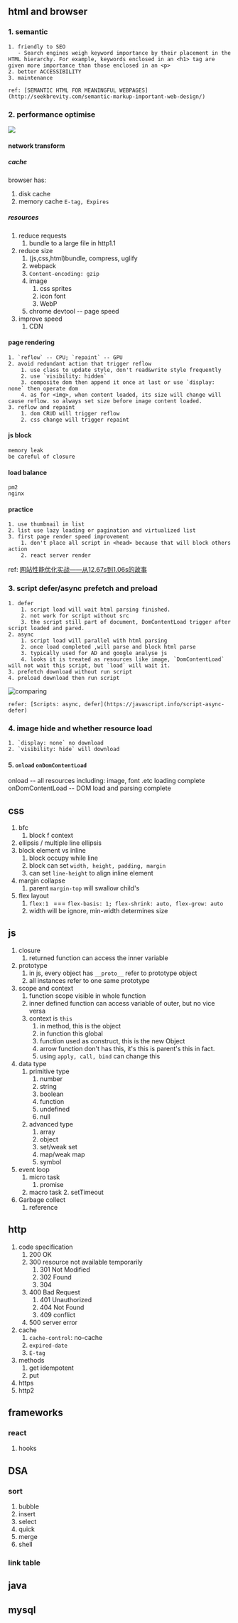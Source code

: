 ## html and browser
### 1. semantic
    1. friendly to SEO
       - Search engines weigh keyword importance by their placement in the HTML hierarchy. For example, keywords enclosed in an <h1> tag are given more importance than those enclosed in an <p>
    2. better ACCESSIBILITY 
    3. maintenance

    ref: [SEMANTIC HTML FOR MEANINGFUL WEBPAGES](http://seekbrevity.com/semantic-markup-important-web-design/)

### 2. performance optimise
![](https://user-gold-cdn.xitu.io/2018/5/28/163a4d01fdc524f3?imageslim)
#### network transform

##### cache

browser has:
  1. disk cache
  2. memory cache
  `E-tag, Expires`
##### resources
  1. reduce requests
      1. bundle to a large file in http1.1
  2. reduce size
      1. (js,css,html)bundle, compress, uglify
      2. webpack
      3. `Content-encoding: gzip`
      4. image
         1. css sprites
         2. icon font
         3. WebP
      5. chrome devtool -- page speed
  3. improve speed
      1. CDN
#### page rendering

    1. `reflow` -- CPU; `repaint` -- GPU
    2. avoid redundant action that trigger reflow
        1. use class to update style, don't read&write style frequently
        2. use `visibility: hidden`
        3. composite dom then append it once at last or use `display: none` then operate dom
        4. as for <img>, when content loaded, its size will change will cause reflow. so always set size before image content loaded.
    3. reflow and repaint
        1. dom CRUD will trigger reflow
        2. css change will trigger repaint

#### js block
    memory leak
    be careful of closure
#### load balance
    pm2
    nginx

#### practice
    1. use thumbnail in list
    2. list use lazy loading or pagination and virtualized list
    3. first page render speed improvement
        1. don't place all script in <head> because that will block others action
        2. react server render

ref: [网站性能优化实战——从12.67s到1.06s的故事](https://juejin.im/post/5b0b7d74518825158e173a0c#heading-1)

### 3. script defer/async prefetch and preload
    1. defer
        1. script load will wait html parsing finished.
        2. not work for script without src
        3. the script still part of document, DomContentLoad trigger after script loaded and pared.
    2. async
        1. script load will parallel with html parsing
        2. once load completed ,will parse and block html parse
        3. typically used for AD and google analyse js
        4. looks it is treated as resources like image, `DomContentLoad` will not wait this script, but `load` will wait it.
    3. prefetch download without run script
    4. preload download then run script

![comparing](https://user-gold-cdn.xitu.io/2018/2/7/1616fd1a181ab854?imageslim)

    refer: [Scripts: async, defer](https://javascript.info/script-async-defer)

### 4. image hide and whether resource load
    1. `display: none` no download
    2. `visibility: hide` will download
#### 5. `onload` `onDomContentLoad`  
onload -- all resources including: image, font .etc loading complete  
onDomContentLoad -- DOM load and parsing complete
## css
1. bfc
    1. block f context
2. ellipsis / multiple line ellipsis
3. block element vs inline
    1. block occupy while line
    2. block can set `width, height, padding, margin` 
    3. can set `line-height` to align inline element
4. margin collapse
    1. parent `margin-top` will swallow child's
5. flex layout
    1. `flex:1 ` === `flex-basis: 1; flex-shrink: auto, flex-grow: auto`
    2. width will be ignore, min-width determines size
## js
1. closure
    1. returned function can access the inner variable
2. prototype
    1. in js, every object has `__proto__` refer to prototype object
    1. all instances refer to one same prototype
3. scope and context
    1. function scope visible in whole function
    2. inner defined function can access variable of outer, but no vice versa
    3. context is `this`
          1. in method, this is the object
          2. in function this global 
          3. function used as construct, this is the new Object
          4. arrow function don't has this, it's this is parent's this in fact.
          5. using `apply, call, bind` can change this
4. data type
      1. primitive type
          1. number
          2. string
          3. boolean
          4. function
          5. undefined
          6. null
      2. advanced type
          1. array
          2. object
          3. set/weak set
          4. map/weak map
          5. symbol
5. event loop
    1. micro task
        1. promise
    2. macro task
        2. setTimeout
6. Garbage collect
    1. reference

## http
1. code specification
    1. 200 OK
    2. 300 resource not available temporarily
        1. 301 Not Modified
        2. 302 Found
        3. 304 
    3. 400 Bad Request
        1. 401 Unauthorized
        2. 404 Not Found
        3. 409 conflict
    4. 500 server error
2. cache
    1. `cache-control`: no-cache
    2. `expired-date`
    3. `E-tag`
3. methods
    1. get idempotent
    2. put
4. https
5. http2

## frameworks
### react
1. hooks

## DSA
### sort
1. bubble
2. insert
3. select
4. quick
5. merge
6. shell
### link table

## java
## mysql